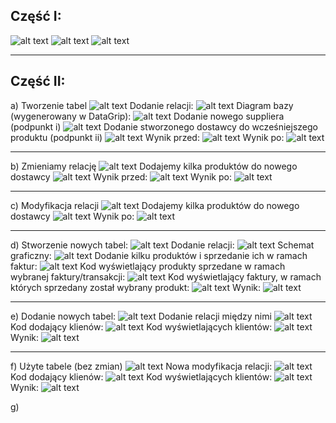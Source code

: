 ## Część I:

![alt text](./task%20one/dotnet-task-one-prodContext.png)
![alt text](./task%20one/dotnet-task-one-structure.png)
![alt text](./task%20one/dotnet-task-one.png)
___
## Część II:

a) Tworzenie tabel
![alt text](./IIa/tables.png)
Dodanie relacji:
![alt text](./IIa/dbcontext.png)
Diagram bazy (wygenerowany w DataGrip):
![alt text](./IIa/scheme.png)
Dodanie nowego suppliera (podpunkt i)
![alt text](./IIa/new-supplier.png)
Dodanie stworzonego dostawcy do wcześniejszego produktu (podpunkt ii)
![alt text](./IIa/code.png)
Wynik przed:
![alt text](./IIa/before.png)
Wynik po:
![alt text](./IIa/after.png)

___

b) Zmieniamy relację
![alt text](./IIb/relation.png)
Dodajemy kilka produktów do nowego dostawcy
![alt text](./IIb/code.png)
Wynik przed:
![alt text](./IIb/after.png)
Wynik po:
![alt text](./IIb/before.png)

___

c) Modyfikacja relacji
![alt text](./IIc/relation.png)
Dodajemy kilka produktów do nowego dostawcy
![alt text](./IIc/code.png)
Wynik po:
![alt text](./IIc/after.png)

___

d) Stworzenie nowych tabel:
![alt text](./IId/tables.png)
Dodanie relacji:
![alt text](./IId/relations.png)
Schemat graficzny:
![alt text](./IId/scheme.png)
Dodanie kilku produktów i sprzedanie ich w ramach faktur:
![alt text](./IId/code.png)
Kod wyświetlający produkty sprzedane w ramach wybranej faktury/transakcji:
![alt text](./IId/ii.png)
Kod wyświetlający faktury, w ramach których sprzedany został wybrany produkt:
![alt text](./IId/iii.png)
Wynik:
![alt text](./IId/result.png)
___

e) Dodanie nowych tabel:
![alt text](./IIe/tables.png)
Dodanie relacji między nimi
![alt text](./IIe/relations.png)
Kod dodający klienów:
![alt text](./IIe/adding-clients.png)
Kod wyświetlających klientów:
![alt text](./IIe/printing-clients.png)
Wynik:
![alt text](./IIe/results.png)

___

f) 
Użyte tabele (bez zmian)
![alt text](./IIf/tables.png)
Nowa modyfikacja relacji:
![alt text](./IIf/relations.png)
Kod dodający klienów:
![alt text](./IIf/adding-clients.png)
Kod wyświetlających klientów:
![alt text](./IIf/printing-code.png)
Wynik:
![alt text](./IIf/results.png)

g) 
